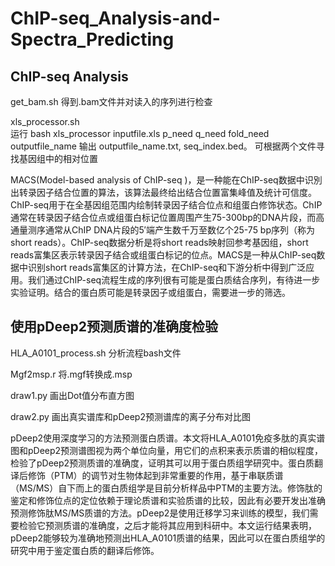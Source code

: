 # ChIP-seq_Analysis-and-Spectra_Predicting
## ChIP-seq Analysis

get_bam.sh 得到.bam文件并对读入的序列进行检查

xls_processor.sh  
运行 bash xls_processor inputfile.xls p_need q_need fold_need outputfile_name
输出 outputfile_name.txt, seq_index.bed。
可根据两个文件寻找基因组中的相对位置

  MACS(Model-based analysis of ChIP-seq )，是一种能在ChIP-seq数据中识別出转录因子结合位置的算法，该算法最终给出结合位置富集峰值及统计可信度。ChIP-seq用于在全基因组范围内绘制转录因子结合位点和组蛋白修饰状态。ChIP通常在转录因子结合位点或组蛋白标记位置周围产生75-300bp的DNA片段，而高通量测序通常从ChIP DNA片段的5′端产生数千万至数亿个25-75 bp序列（称为short reads）。ChIP-seq数据分析是将short reads映射回参考基因组，short reads富集区表示转录因子结合或组蛋白标记的位点。MACS是一种从ChIP-seq数据中识别short reads富集区的计算方法，在ChIP-seq和下游分析中得到广泛应用。我们通过ChIP-seq流程生成的序列很有可能是蛋白质结合序列，有待进一步实验证明。结合的蛋白质可能是转录因子或组蛋白，需要进一步的筛选。

## 使用pDeep2预测质谱的准确度检验


HLA_A0101_process.sh 分析流程bash文件

Mgf2msp.r 将.mgf转换成.msp

draw1.py 画出Dot值分布直方图

draw2.py 画出真实谱库和pDeep2预测谱库的离子分布对比图


  pDeep2使用深度学习的方法预测蛋白质谱。本文将HLA_A0101免疫多肽的真实谱图和pDeep2预测谱图视为两个单位向量，用它们的点积来表示质谱的相似程度，检验了pDeep2预测质谱的准确度，证明其可以用于蛋白质组学研究中。蛋白质翻译后修饰（PTM）的调节对生物体起到非常重要的作用，基于串联质谱（MS/MS）自下而上的蛋白质组学是目前分析样品中PTM的主要方法。修饰肽的鉴定和修饰位点的定位依赖于理论质谱和实验质谱的比较，因此有必要开发出准确预测修饰肽MS/MS质谱的方法。pDeep2是使用迁移学习来训练的模型，我们需要检验它预测质谱的准确度，之后才能将其应用到科研中。本文运行结果表明，pDeep2能够较为准确地预测出HLA_A0101质谱的结果，因此可以在蛋白质组学的研究中用于鉴定蛋白质的翻译后修饰。
